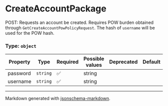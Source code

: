 # CreateAccountPackage

POST: Requests an account be created. Requires POW burden obtained through
`GetCreateAccountPowPolicyRequest`. The hash of `username` will be used for the POW hash.

### Type: `object`

| Property | Type | Required | Possible values | Deprecated | Default | Description | Examples |
| -------- | ---- | -------- | --------------- | ---------- | ------- | ----------- | -------- |
| password | `string` | ✅ | string |  |  |  |  |
| username | `string` | ✅ | string |  |  |  |  |


---

Markdown generated with [jsonschema-markdown](https://github.com/elisiariocouto/jsonschema-markdown).
